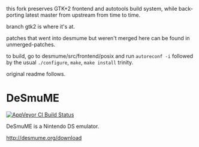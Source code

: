 this fork preserves GTK+2 frontend and autotools build system, while back-
porting latest master from upstream from time to time.

branch gtk2 is where it's at.

patches that went into desmume but weren't merged here can be found in
unmerged-patches.

to build, go to desmume/src/frontend/posix and run `autoreconf -i` followed
by the usual `./configure`, `make`, `make install` trinity.

original readme follows.

# DeSmuME
[![AppVeyor CI Build Status](https://ci.appveyor.com/api/projects/status/abfd7jm09wnmxyvu?svg=true)](https://ci.appveyor.com/project/zeromus/desmume)

DeSmuME is a Nintendo DS emulator.

http://desmume.org/download
